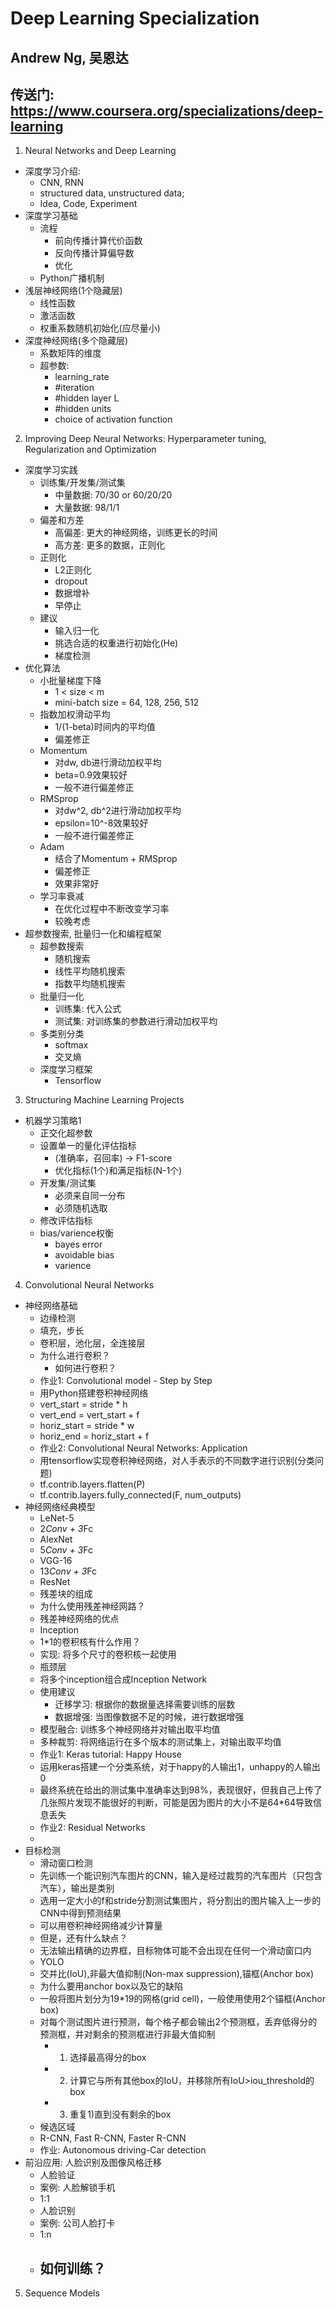 # Deep Learning Specialization
## Andrew Ng, 吴恩达
## 传送门: https://www.coursera.org/specializations/deep-learning
1. Neural Networks and Deep Learning  
- 深度学习介绍:   
    - CNN, RNN   
    - structured data, unstructured data;   
    - Idea, Code, Experiment  
- 深度学习基础  
    - 流程     
        - 前向传播计算代价函数  
        - 反向传播计算偏导数  
        - 优化  
    - Python广播机制  
- 浅层神经网络(1个隐藏层)      
    - 线性函数  
    - 激活函数    
    - 权重系数随机初始化(应尽量小)    
- 深度神经网络(多个隐藏层)  
    - 系数矩阵的维度  
    - 超参数:  
        - learning_rate  
        - #iteration  
        - #hidden layer L  
        - #hidden units  
        - choice of activation function  
          
2. Improving Deep Neural Networks: Hyperparameter tuning, Regularization and Optimization  
- 深度学习实践   
    - 训练集/开发集/测试集  
        - 中量数据: 70/30 or 60/20/20  
        - 大量数据: 98/1/1  
    - 偏差和方差
        - 高偏差: 更大的神经网络，训练更长的时间
        - 高方差: 更多的数据，正则化
    - 正则化  
        - L2正则化  
        - dropout
        - 数据增补  
        - 早停止  
    - 建议
        - 输入归一化  
        - 挑选合适的权重进行初始化(He)  
        - 梯度检测  
- 优化算法  
    - 小批量梯度下降  
        - 1 < size < m  
        - mini-batch size = 64, 128, 256, 512  
    - 指数加权滑动平均  
        - 1/(1-beta)时间内的平均值
        - 偏差修正  
    - Momentum  
        - 对dw, db进行滑动加权平均
        - beta=0.9效果较好  
        - 一般不进行偏差修正  
    - RMSprop  
        - 对dw^2, db^2进行滑动加权平均  
        - epsilon=10^-8效果较好
        - 一般不进行偏差修正  
    - Adam  
        - 结合了Momentum + RMSprop
        - 偏差修正 
        - 效果非常好  
    - 学习率衰减  
        - 在优化过程中不断改变学习率  
        - 较晚考虑  
- 超参数搜索, 批量归一化和编程框架  
    - 超参数搜索  
        - 随机搜索  
        - 线性平均随机搜索  
        - 指数平均随机搜索  
    - 批量归一化  
        - 训练集: 代入公式   
        - 测试集: 对训练集的参数进行滑动加权平均  
    - 多类别分类  
        - softmax  
        - 交叉熵  
    - 深度学习框架  
        - Tensorflow

3. Structuring Machine Learning Projects  
- 机器学习策略1  
    - 正交化超参数  
    - 设置单一的量化评估指标  
        - (准确率，召回率) -> F1-score
        - 优化指标(1个)和满足指标(N-1个)
    - 开发集/测试集
        - 必须来自同一分布
        - 必须随机选取
    - 修改评估指标
    - bias/varience权衡
        - bayes error
        - avoidable bias
        - varience  
    
4. Convolutional Neural Networks  
- 神经网络基础
    - 边缘检测  
    - 填充，步长  
    - 卷积层，池化层，全连接层
	- 为什么进行卷积？  
        - 如何进行卷积？  
    - 作业1: Convolutional model - Step by Step  
	- 用Python搭建卷积神经网络  
	- vert_start = stride * h  
	- vert_end = vert_start + f  
	- horiz_start = stride * w  
	- horiz_end = horiz_start + f  
    - 作业2: Convolutional Neural Networks: Application  
	- 用tensorflow实现卷积神经网络，对人手表示的不同数字进行识别(分类问题)  
	- tf.contrib.layers.flatten(P)  
	- tf.contrib.layers.fully_connected(F, num_outputs)   
- 神经网络经典模型
    - LeNet-5  
	- 2*Conv + 3*Fc  
    - AlexNet  
	- 5*Conv + 3*Fc  
    - VGG-16  
	- 13*Conv + 3*Fc
    - ResNet  
	- 残差块的组成  
	- 为什么使用残差神经网路？  
	- 残差神经网络的优点
    - Inception  
	- 1*1的卷积核有什么作用？  
	- 实现: 将多个尺寸的卷积核一起使用  
	- 瓶颈层  
	- 将多个inception组合成Inception Network  
    - 使用建议  
    	- 迁移学习: 根据你的数据量选择需要训练的层数  
    	- 数据增强: 当图像数据不足的时候，进行数据增强  
	- 模型融合: 训练多个神经网络并对输出取平均值  
	- 多种裁剪: 将网络运行在多个版本的测试集上，对输出取平均值  
    - 作业1: Keras tutorial: Happy House    
	- 运用keras搭建一个分类系统，对于happy的人输出1，unhappy的人输出0  
	- 最终系统在给出的测试集中准确率达到98%，表现很好，但我自己上传了几张照片发现不能很好的判断，可能是因为图片的大小不是64*64导致信息丢失  
    - 作业2: Residual Networks  
	- 
- 目标检测  
    - 滑动窗口检测  
	- 先训练一个能识别汽车图片的CNN，输入是经过裁剪的汽车图片（只包含汽车），输出是类别  
	- 选用一定大小的f和stride分割测试集图片，将分割出的图片输入上一步的CNN中得到预测结果  
	- 可以用卷积神经网络减少计算量  
	- 但是，还有什么缺点？  
	- 无法输出精确的边界框，目标物体可能不会出现在任何一个滑动窗口内  
    - YOLO  
	- 交并比(IoU),非最大值抑制(Non-max suppression),锚框(Anchor box)  
	- 为什么要用anchor box以及它的缺陷  
	- 一般将图片划分为19*19的网格(grid cell)，一般使用使用2个锚框(Anchor box)  
	- 对每个测试图片进行预测，每个格子都会输出2个预测框，丢弃低得分的预测框，并对剩余的预测框进行非最大值抑制
	    - 1) 选择最高得分的box  
	    - 2) 计算它与所有其他box的IoU，并移除所有IoU>iou_threshold的box  
	    - 3) 重复1)直到没有剩余的box  
    - 候选区域  
	- R-CNN, Fast R-CNN, Faster R-CNN   
    - 作业:  Autonomous driving-Car detection  
- 前沿应用: 人脸识别及图像风格迁移  
    - 人脸验证  
	- 案例: 人脸解锁手机  
	- 1:1   
    - 人脸识别  
	- 案例: 公司人脸打卡  
	- 1:n
	- 如何训练？  
	    - 

5. Sequence Models
